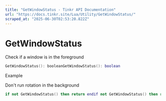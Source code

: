 ```yaml
---
title: "GetWindowStatus - Tinkr API Documentation"
url: "https://docs.tinkr.site/Lua/Utility/GetWindowStatus/"
scraped_at: "2025-06-30T02:53:20.822Z"
---
```


# GetWindowStatus

Check if a window is in the foreground

```lua
GetWindowStatus(): booleanGetWindowStatus(): boolean
```

Example

Don't run rotation in the background

```lua
if not GetWindowStatus() then return endif not GetWindowStatus() then return end
```